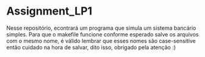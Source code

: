 # Assignment_LP1
Nesse repositório, econtrará um programa que simula um sistema bancário simples.
Para que o makefile funcione conforme esperado salve os arquivos com o mesmo nome,
é válido lembrar que esses nomes são case-sensitive então cuidado na hora de salvar,
dito isso, obrigado pela atenção :)
